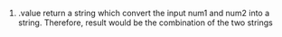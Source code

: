 1. .value return a string which convert the input num1 and num2 into a string. Therefore, result would be the combination of the two strings